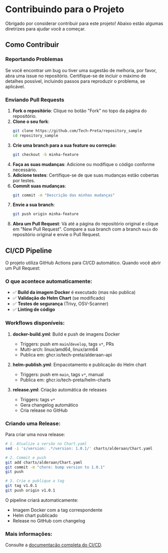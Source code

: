 # Contribuindo para o Projeto

Obrigado por considerar contribuir para este projeto! Abaixo estão algumas diretrizes para ajudar você a começar.

## Como Contribuir

### Reportando Problemas

Se você encontrar um bug ou tiver uma sugestão de melhoria, por favor, abra uma issue no repositório. Certifique-se de incluir o máximo de detalhes possível, incluindo passos para reproduzir o problema, se aplicável.

### Enviando Pull Requests

1. **Fork o repositório**: Clique no botão "Fork" no topo da página do repositório.
2. **Clone o seu fork**:
    ```sh
    git clone https://github.com/Tech-Preta/repository_sample
    cd repository_sample
    ```
3. **Crie uma branch para a sua feature ou correção**:
    ```sh
    git checkout -b minha-feature
    ```
4. **Faça as suas mudanças**: Adicione ou modifique o código conforme necessário.
5. **Adicione testes**: Certifique-se de que suas mudanças estão cobertas por testes.
6. **Commit suas mudanças**:
    ```sh
    git commit -m "Descrição das minhas mudanças"
    ```
7. **Envie a sua branch**:
    ```sh
    git push origin minha-feature
    ```
8. **Abra um Pull Request**: Vá até a página do repositório original e clique em "New Pull Request". Compare a sua branch com a branch `main` do repositório original e envie o Pull Request.

## CI/CD Pipeline

O projeto utiliza GitHub Actions para CI/CD automático. Quando você abrir um Pull Request:

### O que acontece automaticamente:
- ✅ **Build da imagem Docker** é executado (mas não publica)
- ✅ **Validação do Helm Chart** (se modificado)
- ✅ **Testes de segurança** (Trivy, OSV-Scanner)
- ✅ **Linting de código**

### Workflows disponíveis:

1. **docker-build.yml**: Build e push de imagens Docker
   - Triggers: push em `main`/`develop`, tags `v*`, PRs
   - Multi-arch: linux/amd64, linux/arm64
   - Publica em: ghcr.io/tech-preta/alderaan-api

2. **helm-publish.yml**: Empacotamento e publicação do Helm chart
   - Triggers: push em `main`, tags `v*`, manual
   - Publica em: ghcr.io/tech-preta/helm-charts

3. **release.yml**: Criação automática de releases
   - Triggers: tags `v*`
   - Gera changelog automático
   - Cria release no GitHub

### Criando uma Release:

Para criar uma nova release:

```bash
# 1. Atualize a versão no Chart.yaml
sed -i 's/version: .*/version: 1.0.1/' charts/alderaan/Chart.yaml

# 2. Commit e push
git add charts/alderaan/Chart.yaml
git commit -m "chore: bump version to 1.0.1"
git push

# 3. Crie e publique a tag
git tag v1.0.1
git push origin v1.0.1
```

O pipeline criará automaticamente:
- Imagem Docker com a tag correspondente
- Helm chart publicado
- Release no GitHub com changelog

### Mais informações:
Consulte a [documentação completa do CI/CD](docs/11-cicd-pipeline.md).
